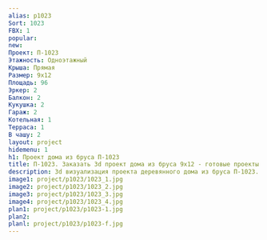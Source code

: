 ```yaml
---
alias: p1023
Sort: 1023
FBX: 1
popular: 
new: 
Проект: П-1023
Этажность: Одноэтажный
Крыша: Прямая
Размер: 9х12
Площадь: 96
Эркер: 2
Балкон: 2
Кукушка: 2
Гараж: 2
Котельная: 1
Терраса: 1
В чашу: 2
layout: project
hidemenu: 1
h1: Проект дома из бруса П-1023
title: П-1023. Заказать 3d проект дома из бруса 9х12 - готовые проекты
description: 3d визуализация проекта деревянного дома из бруса П-1023. Площадь 96 м2, размер 9х12. Вы можете внести любые изменения в проект.
image1: project/p1023/1023_1.jpg
image2: project/p1023/1023_2.jpg
image3: project/p1023/1023_3.jpg
image4: project/p1023/1023_4.jpg
plan1: project/p1023/p1023-1.jpg
plan2: 
planl: project/p1023/p1023-f.jpg
---
```

